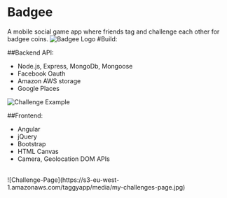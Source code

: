 # Badgee
A mobile social game app where friends tag and challenge each other  for badgee coins. 
![Badgee Logo](https://s3-eu-west-1.amazonaws.com/taggyapp/media/badgee-logo.jpg)
#Build:

##Backend API: 
- Node.js, Express, MongoDb, Mongoose
- Facebook Oauth
- Amazon AWS storage
- Google Places

![Challenge Example](https://s3-eu-west-1.amazonaws.com/taggyapp/media/challenge-example.jpg)


##Frontend: 
- Angular
- jQuery
- Bootstrap
- HTML Canvas
- Camera, Geolocation DOM APIs

<br/>
![Challenge-Page](https://s3-eu-west-1.amazonaws.com/taggyapp/media/my-challenges-page.jpg)


